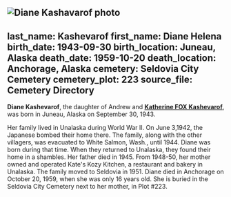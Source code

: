 ![Diane Kashavarof photo](https://user-images.githubusercontent.com/64621145/132596978-56eefb1f-370a-417f-aef2-e4f2876be7b8.jpg)
---
last_name: Kashevarof
first_name: Diane Helena
birth_date: 1943-09-30
birth_location: Juneau, Alaska
death_date: 1959-10-20
death_location: Anchorage, Alaska
cemetery: Seldovia City Cemetery
cemetery_plot: 223
source_file: Cemetery Directory
---
**Diane Kashevarof**, the daughter of Andrew and [**Katherine FOX Kashevarof**](./Kashevarof_Katherine_F_Fox.md), was born in Juneau, Alaska on September 30, 1943. 

Her family lived in Unalaska during World War II. On June 3,1942, the Japanese bombed their home there. The family, along with the other villagers, was evacuated to White Salmon, Wash., until 1944.  Diane was born during that time.  When they returned to Unalaska, they found their home in a shambles. Her father died in 1945. From 1948-50, her mother owned and operated Kate's Kozy Kitchen, a restaurant and bakery in Unalaska. The family moved to Seldovia in 1951.  Diane died in Anchorage on October 20, 1959, when she was only 16 years old. She is buried in the Seldovia City Cemetery next to her mother, in Plot #223.

